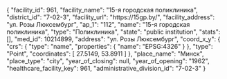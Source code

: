{
    "facility_id": 961,
    "facility_name": "15-я городская поликлиника",
    "district_id": "7-02-3",
    "facility_url": "https:\/\/15gp.by\/",
    "facility_address": "ул. Розы Люксембург",
    "ap_1": "112",
    "name": "15-я городская поликлиника",
    "type": "Поликлиника",
    "state": "public institution",
    "stats": [],
    "med_id": 10214899,
    "address": "ул. Розы Люксембург",
    "coord_x_y": {
        "crs": {
            "type": "name",
            "properties": {
                "name": "EPSG:4326"
            }
        },
        "type": "Point",
        "coordinates": [
            27.5149,
            53.8911
        ]
    },
    "place_name": "Минск",
    "place_type": "city",
    "year_of_closing": null,
    "year_of_opening": "1962",
    "healthcare_facility_key": 961,
    "administrative_division_id": "7-02-3"
}